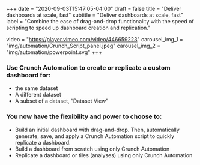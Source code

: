 +++
date = "2020-09-03T15:47:05-04:00"
draft = false
title = "Deliver dashboards at scale, fast"
subtitle = "Deliver dashboards at scale, fast"
label = "Combine the ease of drag-and-drop functionality with the speed of scripting to speed up dashboard creation and replication."

video = "https://player.vimeo.com/video/446659223"
carousel_img_1 = "img/automation/Crunch_Script_panel.jpeg"
carousel_img_2 = "img/automation/powerpoint.svg"
+++

### Use Crunch Automation to create or replicate a custom dashboard for:
* the same dataset
* A different dataset
* A subset of a dataset, “Dataset View”

### You now have the flexibility and power to choose to:

* Build an initial dashboard with drag-and-drop. Then, automatically generate, save, and apply a Crunch Automation script to quickly replicate a dashboard.
* Build a dashboard from scratch using only Crunch Automation
* Replicate a dashboard or tiles (analyses) using only Crunch Automation
